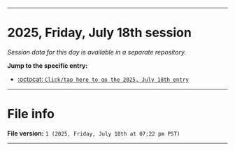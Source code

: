 
***

# 2025, Friday, July 18th session

_Session data for this day is available in a separate repository._

**Jump to the specific entry:**

- [:octocat: `Click/tap here to go the 2025, July 18th entry`](https://github.com/seanpm2001/SeansLifeArchive_Images_TinyTower_Y2025/tree/SeansLifeArchive_Images_TinyTower_Y2025_Main-dev/2025/07_July/18/)

***

# File info

**File version:** `1 (2025, Friday, July 18th at 07:22 pm PST)`

***
